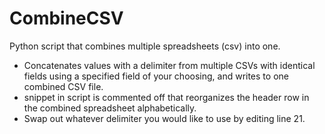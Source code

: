 # CombineCSV
Python script that combines multiple spreadsheets (csv) into one.
- Concatenates values with a delimiter from multiple CSVs with identical fields using a specified field of your choosing, and writes to one combined CSV file.
- snippet in script is commented off that reorganizes the header row in the combined spreadsheet alphabetically. 
- Swap out whatever delimiter you would like to use by editing line 21.
